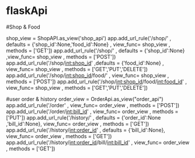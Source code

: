 # flaskApi

#Shop & Food 

shop_view = ShopAPI.as_view('shop_api')
app.add_url_rule('/shop/' , defaults = {'shop_id':None,'food_id':None} , view_func= shop_view , methods = ['GET'])
app.add_url_rule('/shop/' , defaults = {'shop_id':None} ,view_func= shop_view , methods = ['POST'])
app.add_url_rule('/shop/<int:shop_id>' ,defaults = {'food_id':None} , view_func= shop_view , methods = ['GET','PUT','DELETE'])
app.add_url_rule('/shop/<int:shop_id>/food/' , view_func= shop_view , methods = ['POST'])
app.add_url_rule('/shop/<int:shop_id>/food/<int:food_id>' , view_func= shop_view , methods = ['GET','PUT','DELETE'])

#user order & history
order_view = OrderApi.as_view("order_api")
app.add_url_rule('/order'  , view_func= order_view , methods = ['POST'])
app.add_url_rule('/order/<int:bill_id>'  , view_func= order_view , methods = ['PUT'])
app.add_url_rule('/history/' , defaults = {'order_id':None ,'bill_id':None}, view_func= order_view , methods = ['GET'])
app.add_url_rule('/history/<int:order_id>' , defaults = {'bill_id':None}, view_func= order_view , methods = ['GET'])
app.add_url_rule('/history/<int:order_id>/bill/<int:bill_id>'  , view_func= order_view , methods = ['GET'])
